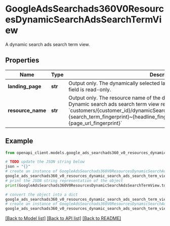 # GoogleAdsSearchads360V0ResourcesDynamicSearchAdsSearchTermView

A dynamic search ads search term view.

## Properties

Name | Type | Description | Notes
------------ | ------------- | ------------- | -------------
**landing_page** | **str** | Output only. The dynamically selected landing page URL of the impression. This field is read-only. | [optional] [readonly] 
**resource_name** | **str** | Output only. The resource name of the dynamic search ads search term view. Dynamic search ads search term view resource names have the form: &#x60;customers/{customer_id}/dynamicSearchAdsSearchTermViews/{ad_group_id}~{search_term_fingerprint}~{headline_fingerprint}~{landing_page_fingerprint}~{page_url_fingerprint}&#x60; | [optional] [readonly] 

## Example

```python
from openapi_client.models.google_ads_searchads360_v0_resources_dynamic_search_ads_search_term_view import GoogleAdsSearchads360V0ResourcesDynamicSearchAdsSearchTermView

# TODO update the JSON string below
json = "{}"
# create an instance of GoogleAdsSearchads360V0ResourcesDynamicSearchAdsSearchTermView from a JSON string
google_ads_searchads360_v0_resources_dynamic_search_ads_search_term_view_instance = GoogleAdsSearchads360V0ResourcesDynamicSearchAdsSearchTermView.from_json(json)
# print the JSON string representation of the object
print(GoogleAdsSearchads360V0ResourcesDynamicSearchAdsSearchTermView.to_json())

# convert the object into a dict
google_ads_searchads360_v0_resources_dynamic_search_ads_search_term_view_dict = google_ads_searchads360_v0_resources_dynamic_search_ads_search_term_view_instance.to_dict()
# create an instance of GoogleAdsSearchads360V0ResourcesDynamicSearchAdsSearchTermView from a dict
google_ads_searchads360_v0_resources_dynamic_search_ads_search_term_view_from_dict = GoogleAdsSearchads360V0ResourcesDynamicSearchAdsSearchTermView.from_dict(google_ads_searchads360_v0_resources_dynamic_search_ads_search_term_view_dict)
```
[[Back to Model list]](../README.md#documentation-for-models) [[Back to API list]](../README.md#documentation-for-api-endpoints) [[Back to README]](../README.md)


